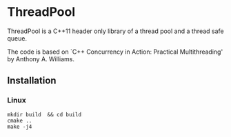 # ThreadPool
ThreadPool is a C++11 header only library of a thread pool and a thread safe queue.

The code is based on `C++ Concurrency in Action: Practical Multithreading' by Anthony A. Williams.

## Installation

### Linux
```console
mkdir build  && cd build 
cmake .. 
make -j4
```

